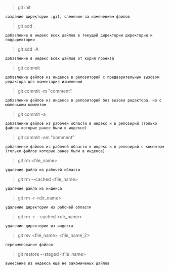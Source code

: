 > git init

    создание директории .git, слежение за изменением файлов

> git add .

    добавление в индекс всех файлов в текущей директории директории и поддиректории

> git add -A

    добавление в индекс всех файлов от корня проекта

> git commit

    добавление файлов из индекса в репозиторий с предварительным вызовом редактора для коментария изменений

> git commit -m "comment"

    добавление файлов из индекса в репозиторий без вызова редактора, но с маленьким коментом

> git commit -a

    добавление файлов из рабочей области в индекс и в репозирий (только файлов которые ранее были в индексе)

> git commit -am "comment"

    добавление файлов из рабочей области в индекс и в репозирий с коментом (только файлов которые ранее были в индексе)

> git rm <file_name>

    удаление файла из рабочей области

> git rm --сached <file_name>

    удаление файла из индекса

> git rm -r <dir_name>

    удаление директории из рабочей области

> git rm -r --сached <dir_name>

    удаление директории из индекса

> git mv <file_name> <file_name_2>

    переименование файлов

> git restore --staged <file_name>

    вынесение из индекса ещё не закомиченых файлов

